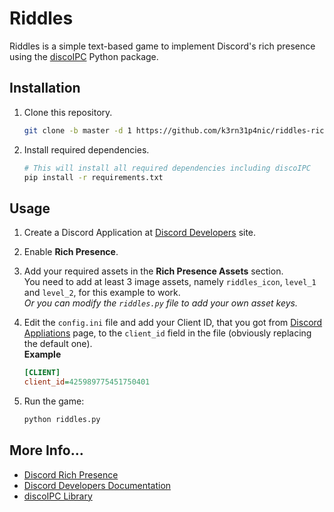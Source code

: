 # Riddles
Riddles is a simple text-based game to implement Discord's rich presence
using the [discoIPC](https://github.com/k3rn31p4nic/riddles-rich-presence)
Python package.

## Installation
1.  Clone this repository.
    ```bash
    git clone -b master -d 1 https://github.com/k3rn31p4nic/riddles-rich-presence
    ```

2.  Install required dependencies.
    ```bash
    # This will install all required dependencies including discoIPC
    pip install -r requirements.txt
    ```

## Usage
1.  Create a Discord Application at [Discord Developers](https://discordapp.com/developers/applications/me) site.

2.  Enable **Rich Presence**.

3.  Add your required assets in the **Rich Presence Assets** section.  
    You need to add at least 3 image assets, namely `riddles_icon`, `level_1`
    and `level_2`, for this example to work.  
    *Or you can modify the `riddles.py` file to add your own asset keys.*

4.  Edit the `config.ini` file and add your Client ID, that you got from
    [Discord Appliations](https://discordapp.com/developers/applications/me)
    page, to the `client_id` field in the file (obviously replacing the default
    one).  
    **Example**
    ```ini
    [CLIENT]
    client_id=425989775451750401
    ```

5. Run the game:
    ```bash
    python riddles.py
    ```

## More Info...
* [Discord Rich Presence](https://discordapp.com/rich-presence)
* [Discord Developers Documentation](https://discordapp.com/developers)
* [discoIPC Library](https://github.com/k3rn31p4nic/riddles-rich-presence)

